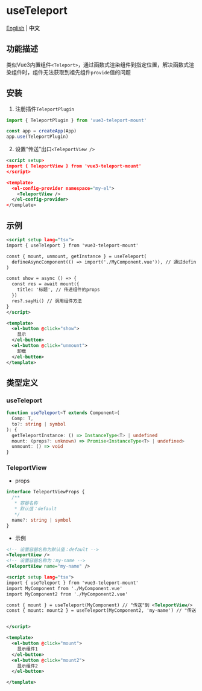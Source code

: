 # useTeleport

[English](https://github.com/Planck-Ho/vue3-teleport-mount/blob/main/README.md) | **中文**

## 功能描述

类似Vue3内置组件`<Teleport>`，通过函数式渲染组件到指定位置，解决函数式渲染组件时，组件无法获取到祖先组件`provide`值的问题

## 安装

1. 注册插件`TeleportPlugin`

```ts
import { TeleportPlugin } from 'vue3-teleport-mount'

const app = createApp(App)
app.use(TeleportPlugin)
```

2. 设置“传送”出口`<TeleportView />`

```xml
<script setup>
import { TeleportView } from 'vue3-teleport-mount'
</script>

<template>
  <el-config-provider namespace="my-el">
    <TeleportView />
  </el-config-provider>
</template>
```

## 示例

```xml
<script setup lang="tsx">
import { useTeleport } from 'vue3-teleport-mount'

const { mount, unmount, getInstance } = useTeleport(
  defineAsyncComponent(() => import('./MyComponent.vue')), // 通过defineAsyncComponent引入组件，优化性能
)

const show = async () => {
  const res = await mount({
    title: '标题', // 传递组件的props
  })
  res?.sayHi() // 调用组件方法
}
</script>

<template>
  <el-button @click="show">
    显示
  </el-button>
  <el-button @click="unmount">
    卸载
  </el-button>
</template>
```

## 类型定义

### useTeleport

```ts
function useTeleport<T extends Component>(
  Comp: T,
  to?: string | symbol
): {
  getTeleportInstance: () => InstanceType<T> | undefined
  mount: (props?: unknown) => Promise<InstanceType<T> | undefined>
  unmount: () => void
}
```

### TeleportView

- props

```ts
interface TeleportViewProps {
  /**
   * 容器名称
   * 默认值：default
   */
  name?: string | symbol
}
```

- 示例

```xml
<!-- 设置容器名称为默认值：default -->
<TeleportView />
<!-- 设置容器名称为：my-name -->
<TeleportView name="my-name" />
```

```xml
<script setup lang="tsx">
import { useTeleport } from 'vue3-teleport-mount'
import MyComponent from './MyComponent.vue'
import MyComponent2 from './MyComponent2.vue'

const { mount } = useTeleport(MyComponent) // "传送"到 <TeleportView/>
const { mount: mount2 } = useTeleport(MyComponent2, 'my-name') // "传送"到 <TeleportView name="my-name" />


</script>

<template>
  <el-button @click="mount">
    显示组件1
  </el-button>
  <el-button @click="mount2">
    显示组件2
  </el-button>

</template>
```

